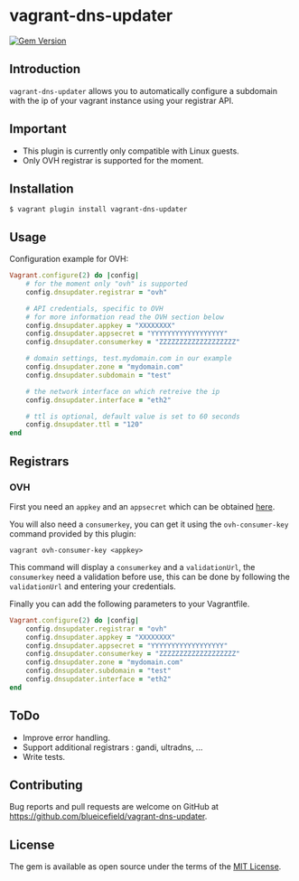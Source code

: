 # vagrant-dns-updater

[![Gem Version](https://badge.fury.io/rb/vagrant-dns-updater@2x.png)](http://badge.fury.io/rb/vagrant-dns-updater)

## Introduction

`vagrant-dns-updater` allows you to automatically configure a subdomain with the ip of your vagrant instance using your registrar API.

## Important
- This plugin is currently only compatible with Linux guests.
- Only OVH registrar is supported for the moment.

## Installation

    $ vagrant plugin install vagrant-dns-updater

## Usage

Configuration example for OVH:

```ruby
Vagrant.configure(2) do |config|
    # for the moment only "ovh" is supported
    config.dnsupdater.registrar = "ovh"

    # API credentials, specific to OVH
    # for more information read the OVH section below
    config.dnsupdater.appkey = "XXXXXXXX"
    config.dnsupdater.appsecret = "YYYYYYYYYYYYYYYYYY"
    config.dnsupdater.consumerkey = "ZZZZZZZZZZZZZZZZZZZ"

    # domain settings, test.mydomain.com in our example
    config.dnsupdater.zone = "mydomain.com"
    config.dnsupdater.subdomain = "test"

    # the network interface on which retreive the ip
    config.dnsupdater.interface = "eth2"

    # ttl is optional, default value is set to 60 seconds
    config.dnsupdater.ttl = "120"
end
```

## Registrars
### OVH

First you need an `appkey` and an `appsecret` which can be obtained [here](https://www.ovh.com/fr/cgi-bin/api/createApplication.cgi).

You will also need a `consumerkey`, you can get it using the `ovh-consumer-key` command provided by this plugin:

```
vagrant ovh-consumer-key <appkey>
```

This command will display a `consumerkey` and a `validationUrl`, the `consumerkey` need a validation before use, this
can be done by following the `validationUrl` and entering your credentials.

Finally you can add the following parameters to your Vagrantfile.

```ruby
Vagrant.configure(2) do |config|
    config.dnsupdater.registrar = "ovh"
    config.dnsupdater.appkey = "XXXXXXXX"
    config.dnsupdater.appsecret = "YYYYYYYYYYYYYYYYYY"
    config.dnsupdater.consumerkey = "ZZZZZZZZZZZZZZZZZZZ"
    config.dnsupdater.zone = "mydomain.com"
    config.dnsupdater.subdomain = "test"
    config.dnsupdater.interface = "eth2"
end
```

## ToDo

- Improve error handling.
- Support additional registrars : gandi, ultradns, ...
- Write tests.

## Contributing

Bug reports and pull requests are welcome on GitHub at https://github.com/blueicefield/vagrant-dns-updater.


## License

The gem is available as open source under the terms of the [MIT License](http://opensource.org/licenses/MIT).

